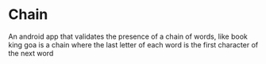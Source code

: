 Chain
=====

An android app that validates the presence of a chain of words, like book king goa is a chain where the last letter of each word is the first character of the next word
